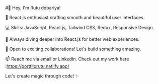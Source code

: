 
#👋 Hey, I'm Rutu dobariya!

🌟 React.js enthusiast crafting smooth and beautiful user interfaces.

💻 Skills: JavaScript, React.js, Tailwind CSS, Redux, Responsive Design.

🚀 Always diving deeper into React.js for better web experiences.

🤝 Open to exciting collaborations! Let's build something amazing.

📫 Reach me via email or LinkedIn. Check out my work here :https://portfliorutu.netlify.app/

Let's create magic through code! ✨


